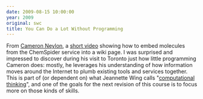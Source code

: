 ```yaml
---
date: 2009-08-15 10:00:00
year: 2009
original: swc
title: You Can Do a Lot Without Programming
---
```

<p>From <a href="http://blog.openwetware.org/scienceintheopen/">Cameron Neylon</a>, a <a href="http://www.viddler.com/explore/CameronNeylon/videos/7/">short video</a> showing how to embed molecules from the ChemSpider service into a wiki page. I was surprised and impressed to discover during his visit to Toronto just how little programming Cameron does: mostly, he leverages his understanding of how information moves around the Internet to plumb existing tools and services together. This is part of (or dependent on) what Jeannette Wing calls "<a href="http://www.cs.cmu.edu/~CompThink/">computational thinking</a>", and one of the goals for the next revision of this course is to focus more on those kinds of skills.</p>
